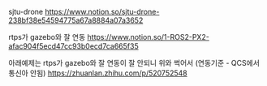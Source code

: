 

sjtu-drone
https://www.notion.so/sjtu-drone-238bf38e54594775a67a8884a07a3652


rtps가 gazebo와 잘 연동
https://www.notion.so/1-ROS2-PX2-afac904f5ecd47cc93b0ecd7ca665f35

아래예제는  rtps가 gazebo와 잘 연동이 잘 안되니 위와 썩어서   (연동기준 - QCS에서 통신아 안됨)
https://zhuanlan.zhihu.com/p/520752548

